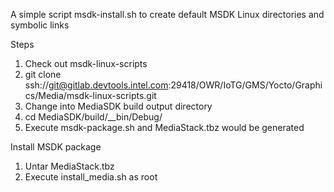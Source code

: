 A simple script msdk-install.sh to create default MSDK Linux directories and symbolic links 

Steps
1. Check out msdk-linux-scripts
1. git clone ssh://git@gitlab.devtools.intel.com:29418/OWR/IoTG/GMS/Yocto/Graphics/Media/msdk-linux-scripts.git
1. Change into MediaSDK build output directory
1. cd MediaSDK/build/__bin/Debug/
1. Execute msdk-package.sh and MediaStack.tbz would be generated

Install MSDK package
1. Untar MediaStack.tbz
1. Execute install_media.sh as root